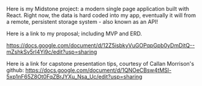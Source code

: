 Here is my Midstone project: a modern single page application built with React.  Right now, the data is hard coded into my app, eventually it will from a remote, persistent storage system - also known as an API!

Here is a link to my proposal; including MVP and ERD.

 https://docs.google.com/document/d/12Z5isbkyVuGOPqpGpb0yDmDitQ--mZshkSv5rI4Yi9c/edit?usp=sharing

Here is a link for capstone presentation tips, courtesy of Callan Morrison's github:
 https://docs.google.com/document/d/1QNOeCBsw4tMSl-5xp1nF65Z8Ot0FqZBrJYXu_Nsa_Uc/edit?usp=sharing